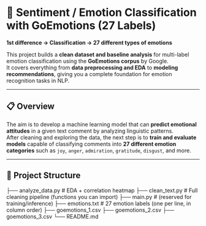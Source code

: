 # 🧠 Sentiment / Emotion Classification with GoEmotions (27 Labels)

**1st difference → Classification → 27 different types of emotions**

This project builds a **clean dataset and baseline analysis** for multi-label emotion classification using the **GoEmotions corpus** by Google.  
It covers everything from **data preprocessing and EDA** to **modeling recommendations**, giving you a complete foundation for emotion recognition tasks in NLP.

---

## 📋 Overview

The aim is to develop a machine learning model that can **predict emotional attitudes** in a given text comment by analyzing linguistic patterns.  
After cleaning and exploring the data, the next step is to **train and evaluate models** capable of classifying comments into **27 different emotion categories** such as `joy`, `anger`, `admiration`, `gratitude`, `disgust`, and more.

---

## 📁 Project Structure

├── analyze_data.py # EDA + correlation heatmap
├── clean_text.py # Full cleaning pipeline (functions you can import)
├── main.py # (reserved for training/inference)
├── emotions.txt # 27 emotion labels (one per line, in column order)
├── goemotions_1.csv
├── goemotions_2.csv
├── goemotions_3.csv
└── README.md
